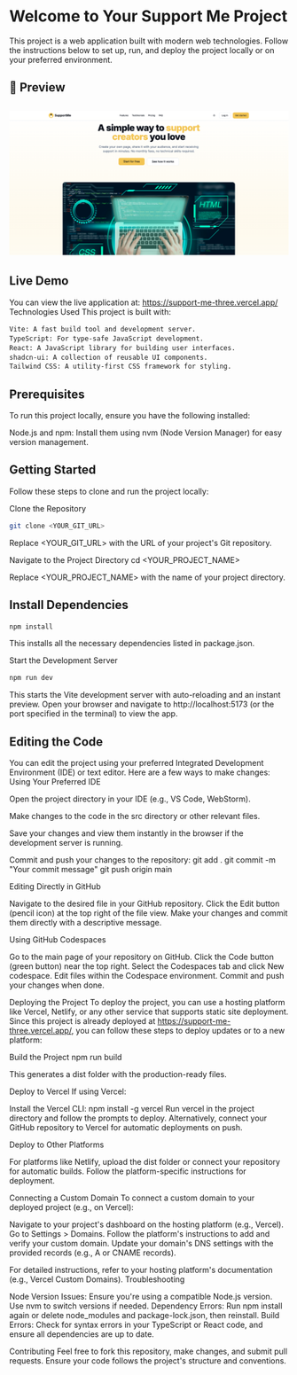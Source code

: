 # Welcome to Your Support Me Project

This project is a web application built with modern web technologies. Follow the instructions below to set up, run, and deploy the project locally or on your preferred environment.

## 🔗 Preview

## ![Dashboard Preview](/public/preview_image.png)

## Live Demo

You can view the live application at: https://support-me-three.vercel.app/
Technologies Used
This project is built with:

```bash
Vite: A fast build tool and development server.
TypeScript: For type-safe JavaScript development.
React: A JavaScript library for building user interfaces.
shadcn-ui: A collection of reusable UI components.
Tailwind CSS: A utility-first CSS framework for styling.
```

## Prerequisites

To run this project locally, ensure you have the following installed:

Node.js and npm: Install them using nvm (Node Version Manager) for easy version management.

## Getting Started

Follow these steps to clone and run the project locally:

Clone the Repository

```bash
git clone <YOUR_GIT_URL>
```

Replace <YOUR_GIT_URL> with the URL of your project's Git repository.

Navigate to the Project Directory
cd <YOUR_PROJECT_NAME>

Replace <YOUR_PROJECT_NAME> with the name of your project directory.

## Install Dependencies

```bash
npm install
```

This installs all the necessary dependencies listed in package.json.

Start the Development Server

```bash
npm run dev
```

This starts the Vite development server with auto-reloading and an instant preview. Open your browser and navigate to http://localhost:5173 (or the port specified in the terminal) to view the app.

## Editing the Code

You can edit the project using your preferred Integrated Development Environment (IDE) or text editor. Here are a few ways to make changes:
Using Your Preferred IDE

Open the project directory in your IDE (e.g., VS Code, WebStorm).

Make changes to the code in the src directory or other relevant files.

Save your changes and view them instantly in the browser if the development server is running.

Commit and push your changes to the repository:
git add .
git commit -m "Your commit message"
git push origin main

Editing Directly in GitHub

Navigate to the desired file in your GitHub repository.
Click the Edit button (pencil icon) at the top right of the file view.
Make your changes and commit them directly with a descriptive message.

Using GitHub Codespaces

Go to the main page of your repository on GitHub.
Click the Code button (green button) near the top right.
Select the Codespaces tab and click New codespace.
Edit files within the Codespace environment.
Commit and push your changes when done.

Deploying the Project
To deploy the project, you can use a hosting platform like Vercel, Netlify, or any other service that supports static site deployment. Since this project is already deployed at https://support-me-three.vercel.app/, you can follow these steps to deploy updates or to a new platform:

Build the Project
npm run build

This generates a dist folder with the production-ready files.

Deploy to Vercel
If using Vercel:

Install the Vercel CLI: npm install -g vercel
Run vercel in the project directory and follow the prompts to deploy.
Alternatively, connect your GitHub repository to Vercel for automatic deployments on push.

Deploy to Other Platforms

For platforms like Netlify, upload the dist folder or connect your repository for automatic builds.
Follow the platform-specific instructions for deployment.

Connecting a Custom Domain
To connect a custom domain to your deployed project (e.g., on Vercel):

Navigate to your project's dashboard on the hosting platform (e.g., Vercel).
Go to Settings > Domains.
Follow the platform's instructions to add and verify your custom domain.
Update your domain's DNS settings with the provided records (e.g., A or CNAME records).

For detailed instructions, refer to your hosting platform's documentation (e.g., Vercel Custom Domains).
Troubleshooting

Node Version Issues: Ensure you're using a compatible Node.js version. Use nvm to switch versions if needed.
Dependency Errors: Run npm install again or delete node_modules and package-lock.json, then reinstall.
Build Errors: Check for syntax errors in your TypeScript or React code, and ensure all dependencies are up to date.

Contributing
Feel free to fork this repository, make changes, and submit pull requests. Ensure your code follows the project's structure and conventions.
